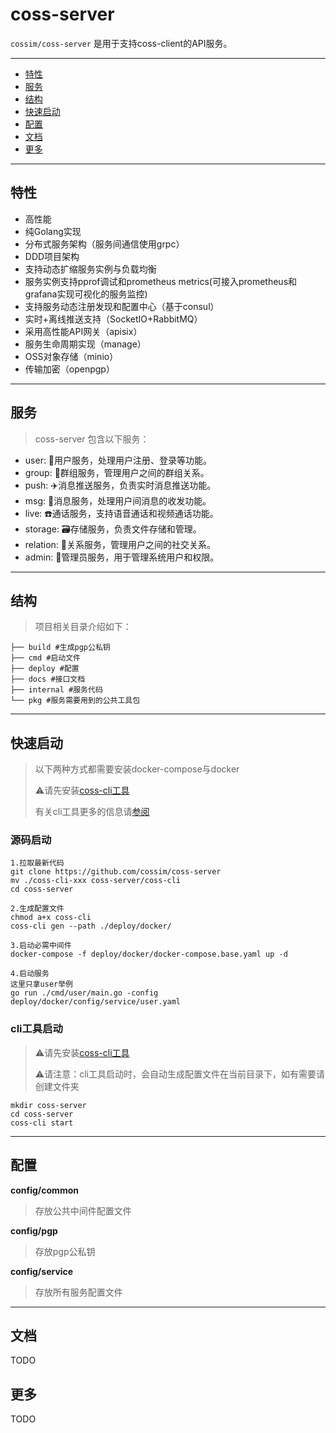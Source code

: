 coss-server
==============
`cossim/coss-server` 是用于支持coss-client的API服务。

---------------------------------------
* [特性](#特性)
* [服务](#服务)
* [结构](#结构)
* [快速启动](#快速启动)
* [配置](#配置)
* [文档](#文档)
* [更多](#更多)

---------------------------------------

## 特性
* 高性能
* 纯Golang实现
* 分布式服务架构（服务间通信使用grpc）
* DDD项目架构
* 支持动态扩缩服务实例与负载均衡
* 服务实例支持pprof调试和prometheus metrics(可接入prometheus和grafana实现可视化的服务监控)
* 支持服务动态注册发现和配置中心（基于consul）
* 实时+离线推送支持（SocketIO+RabbitMQ）
* 采用高性能API网关（apisix）
* 服务生命周期实现（manage）
* OSS对象存储（minio）
* 传输加密（openpgp）

---------------------------------------
## 服务
> coss-server 包含以下服务：

* user: 👤用户服务，处理用户注册、登录等功能。
* group: 👬群组服务，管理用户之间的群组关系。
* push: ✈️消息推送服务，负责实时消息推送功能。
* msg: 📩消息服务，处理用户间消息的收发功能。
* live: ☎️通话服务，支持语音通话和视频通话功能。
* storage: 🗃存储服务，负责文件存储和管理。
* relation: 🧚‍关系服务，管理用户之间的社交关系。
* admin: 👷‍管理员服务，用于管理系统用户和权限。

---------------------------------------
## 结构
>项目相关目录介绍如下：
```
├── build #生成pgp公私钥
├── cmd #启动文件
├── deploy #配置
├── docs #接口文档
├── internal #服务代码
└── pkg #服务需要用到的公共工具包
```
---------------------------------------

## 快速启动
> 以下两种方式都需要安装docker-compose与docker
> 
> ⚠️请先安装[coss-cli工具](https://github.com/cossim/coss-cli/releases)
> 
> 有关cli工具更多的信息请[参阅](https://github.com/cossim/coss-cli)
### 源码启动
```
1.拉取最新代码
git clone https://github.com/cossim/coss-server
mv ./coss-cli-xxx coss-server/coss-cli
cd coss-server

2.生成配置文件
chmod a+x coss-cli
coss-cli gen --path ./deploy/docker/

3.启动必需中间件
docker-compose -f deploy/docker/docker-compose.base.yaml up -d

4.启动服务
这里只拿user举例
go run ./cmd/user/main.go -config deploy/docker/config/service/user.yaml
```
### cli工具启动
> ⚠️请先安装[coss-cli工具](https://github.com/cossim/coss-cli/releases)
> 
> ⚠️请注意：cli工具启动时，会自动生成配置文件在当前目录下，如有需要请创建文件夹
```
mkdir coss-server
cd coss-server
coss-cli start
```
---------------------------------------

## 配置
**config/common**
> 存放公共中间件配置文件

**config/pgp**
> 存放pgp公私钥

**config/service**
> 存放所有服务配置文件

---------------------------------------
## 文档
TODO

## 更多
TODO
